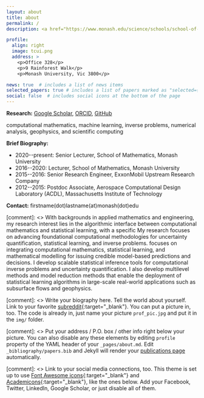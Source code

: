 ```yaml
---
layout: about
title: about
permalink: /
description: <a href="https://www.monash.edu/science/schools/school-of-mathematics">School of Mathematics, Monash University</a>. 

profile:
  align: right
  image: tcui.png
  address: >
    <p>Office 328</p>
    <p>9 Rainforest Walk</p>
    <p>Monash University, Vic 3800</p>

news: true  # includes a list of news items
selected_papers: true # includes a list of papers marked as "selected={true}"
social: false  # includes social icons at the bottom of the page
---
```


**Research:** [Google Scholar](https://scholar.google.com/citations?user=H4x65KoAAAAJ&hl=en), [ORCID](https://orcid.org/0000-0002-4840-8545), [GitHub](https://github.com/tcui001)

computational mathematics, machine learning, inverse problems, numerical analysis, geophysics, and scientific computing

**Brief Biography:**
* 2020--present: Senior Lecturer, School of Mathematics, Monash University
* 2016--2020: Lecturer, School of Mathematics, Monash University
* 2015--2016: Senior Research Engineer, ExxonMobil Upstream Research Company
* 2012--2015: Postdoc Associate, Aerospace Computational Design Laboratory (ACDL), Massachusetts Institute of Technology

**Contact:** firstname(dot)lastname(at)monash(dot)edu 

[comment]: <> With backgrounds in applied mathematics and engineering, my research interest lies in the algorithmic interface between computational mathematics and statistical learning, with a specific My research focuses on advancing foundational computational methodologies for  uncertainty quantification, statistical learning, and inverse problems. focuses on integrating computational mathematics, statistical learning, and mathematical modelling for issuing credible model-based predictions and decisions. I develop scalable statistical inference tools for computational inverse problems and uncertainty quantification. I also develop multilevel methods and model reduction methods that enable the deployment of statistical learning algorithms in large-scale real-world applications such as subsurface flows and geophysics.

[comment]: <> Write your biography here. Tell the world about yourself. Link to your favorite [subreddit](http://reddit.com){:target="\_blank"}. You can put a picture in, too. The code is already in, just name your picture `prof_pic.jpg` and put it in the `img/` folder.

[comment]: <> Put your address / P.O. box / other info right below your picture. You can also disable any these elements by editing `profile` property of the YAML header of your `_pages/about.md`. Edit `_bibliography/papers.bib` and Jekyll will render your [publications page](/al-folio/publications/) automatically.

[comment]: <> Link to your social media connections, too. This theme is set up to use [Font Awesome icons](http://fortawesome.github.io/Font-Awesome/){:target="\_blank"} and [Academicons](https://jpswalsh.github.io/academicons/){:target="\_blank"}, like the ones below. Add your Facebook, Twitter, LinkedIn, Google Scholar, or just disable all of them.
